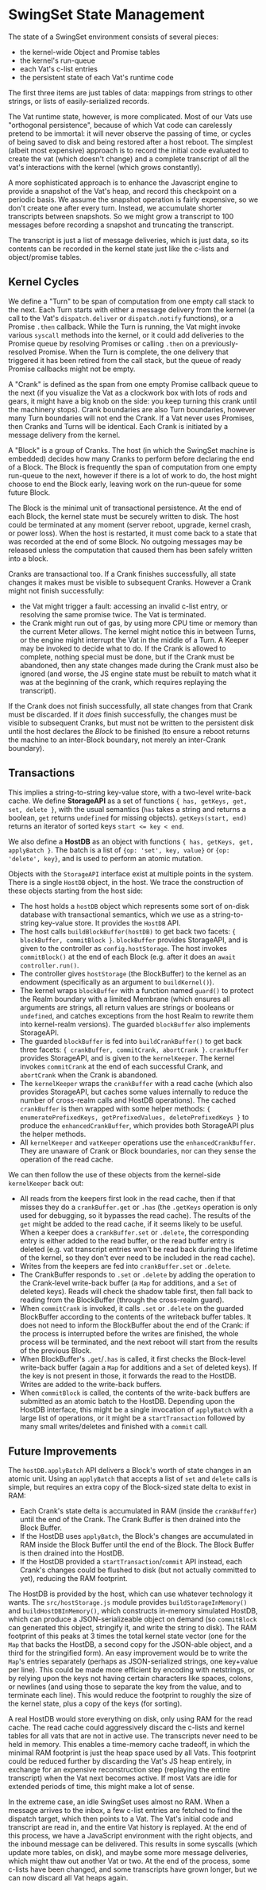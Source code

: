 # SwingSet State Management

The state of a SwingSet environment consists of several pieces:

* the kernel-wide Object and Promise tables
* the kernel's run-queue
* each Vat's c-list entries
* the persistent state of each Vat's runtime code

The first three items are just tables of data: mappings from strings to other
strings, or lists of easily-serialized records.

The Vat runtime state, however, is more complicated. Most of our Vats use
"orthogonal persistence", because of which Vat code can carelessly pretend to
be immortal: it will never observe the passing of time, or cycles of being
saved to disk and being restored after a host reboot. The simplest (albeit
most expensive) approach is to record the initial code evaluated to create
the vat (which doesn't change) and a complete transcript of all the vat's
interactions with the kernel (which grows constantly).

A more sophisticated approach is to enhance the Javascript engine to provide
a snapshot of the Vat's heap, and record this checkpoint on a periodic basis.
We assume the snapshot operation is fairly expensive, so we don't create one
after every turn. Instead, we accumulate shorter transcripts between
snapshots. So we might grow a transcript to 100 messages before recording a
snapshot and truncating the transcript.

The transcript is just a list of message deliveries, which is just data, so
its contents can be recorded in the kernel state just like the c-lists and
object/promise tables.

## Kernel Cycles

We define a "Turn" to be span of computation from one empty call stack to the
next. Each Turn starts with either a message delivery from the kernel (a call
to the Vat's `dispatch.deliver` or `dispatch.notify` functions), or a Promise
`.then` callback. While the Turn is running, the Vat might invoke various
`syscall` methods into the kernel, or it could add deliveries to the Promise
queue by resolving Promises or calling `.then` on a previously-resolved
Promise. When the Turn is complete, the one delivery that triggered it has
been retired from the call stack, but the queue of ready Promise callbacks
might not be empty.

A "Crank" is defined as the span from one empty Promise callback queue to the
next (if you visualize the Vat as a clockwork box with lots of rods and
gears, it might have a big knob on the side: you keep turning this crank
until the machinery stops). Crank boundaries are also Turn boundaries,
however many Turn boundaries will not end the Crank. If a Vat never uses
Promises, then Cranks and Turns will be identical. Each Crank is initiated by
a message delivery from the kernel.

A "Block" is a group of Cranks. The host (in which the SwingSet machine is
embedded) decides how many Cranks to perform before declaring the end of a
Block. The Block is frequently the span of computation from one empty
run-queue to the next, however if there is a lot of work to do, the host
might choose to end the Block early, leaving work on the run-queue for some
future Block.

The Block is the minimal unit of transactional persistence. At the end of
each Block, the kernel state must be securely written to disk. The host could
be terminated at any moment (server reboot, upgrade, kernel crash, or power
loss). When the host is restarted, it must come back to a state that was
recorded at the end of some Block. No outgoing messages may be released
unless the computation that caused them has been safely written into a block.

Cranks are transactional too. If a Crank finishes successfully, all state
changes it makes must be visible to subsequent Cranks. However a Crank might
not finish successfully:

* the Vat might trigger a fault: accessing an invalid c-list entry, or
  resolving the same promise twice. The Vat is terminated.
* the Crank might run out of gas, by using more CPU time or memory than the
  current Meter allows. The kernel might notice this in between Turns, or the
  engine might interrupt the Vat in the middle of a Turn. A Keeper may be
  invoked to decide what to do. If the Crank is allowed to complete, nothing
  special must be done, but if the Crank must be abandoned, then any state
  changes made during the Crank must also be ignored (and worse, the JS
  engine state must be rebuilt to match what it was at the beginning of the
  crank, which requires replaying the transcript).

If the Crank does not finish successfully, all state changes from that Crank
must be discarded. If it *does* finish successfully, the changes must be
visible to subsequent Cranks, but must not be written to the persistent disk
until the host declares the *Block* to be finished (to ensure a reboot
returns the machine to an inter-Block boundary, not merely an inter-Crank
boundary).

## Transactions

This implies a string-to-string key-value store, with a two-level write-back
cache. We define **StorageAPI** as a set of functions `{ has, getKeys, get,
set, delete }`, with the usual semantics (`has` takes a string and returns a
boolean, `get` returns `undefined` for missing objects). `getKeys(start,
end)` returns an iterator of sorted keys `start <= key < end`.

We also define a **HostDB** as an object with functions `{ has, getKeys, get,
applyBatch }`. The batch is a list of `{op: 'set', key, value}` or `{op:
'delete', key}`, and is used to perform an atomic mutation.

Objects with the `StorageAPI` interface exist at multiple points in the
system. There is a single `HostDB` object, in the host. We trace the
construction of these objects starting from the host side:

* The host holds a `hostDB` object which represents some sort of on-disk
  database with transactional semantics, which we use as a string-to-string
  key-value store. It provides the `HostDB` API.
* The host calls `buildBlockBuffer(hostDB)` to get back two facets: `{
  blockBuffer, commitBlock }`. `blockBuffer` provides StorageAPI, and is
  given to the controller as `config.hostStorage`. The host invokes
  `commitBlock()` at the end of each Block (e.g. after it does an `await
  controller.run()`.
* The controller gives `hostStorage` (the BlockBuffer) to the kernel as an
  endowment (specifically as an argument to `buildKernel()`).
* The kernel wraps `blockBuffer` with a function named `guard()` to protect
  the Realm boundary with a limited Membrane (which ensures all arguments are
  strings, all return values are strings or booleans or `undefined`, and
  catches exceptions from the host Realm to rewrite them into kernel-realm
  versions). The guarded `blockBuffer` also implements StorageAPI.
* The guarded `blockBuffer` is fed into `buildCrankBuffer()` to get back
  three facets: `{ crankBuffer, commitCrank, abortCrank }`. `crankBuffer`
  provides StorageAPI, and is given to the `kernelKeeper`. The kernel invokes
  `commitCrank` at the end of each successful Crank, and `abortCrank` when
  the Crank is abandoned.
* The `kernelKeeper` wraps the `crankBuffer` with a read cache (which also
  provides StorageAPI, but caches some values internally to reduce the number
  of cross-realm calls and HostDB operations). The cached `crankBuffer` is
  then wrapped with some helper methods: `{ enumeratePrefixedKeys,
  getPrefixedValues, deletePrefixedKeys }` to produce the
  `enhancedCrankBuffer`, which provides both StorageAPI plus the helper
  methods.
* All `kernelKeeper` and `vatKeeper` operations use the
  `enhancedCrankBuffer`. They are unaware of Crank or Block boundaries, nor
  can they sense the operation of the read cache.

We can then follow the use of these objects from the kernel-side
`kernelKeeper` back out:

* All reads from the keepers first look in the read cache, then if that
  misses they do a `crankBuffer.get` or `.has` (the `.getKeys` operation is
  only used for debugging, so it bypasses the read cache). The results of the
  `get` might be added to the read cache, if it seems likely to be useful.
  When a keeper does a `crankBuffer.set` or `.delete`, the corresponding
  entry is either added to the read buffer, or the read buffer entry is
  deleted (e.g. vat transcript entries won't be read back during the lifetime
  of the kernel, so they don't ever need to be included in the read cache).
* Writes from the keepers are fed into `crankBuffer.set` or `.delete`.
* The CrankBuffer responds to `.set` or `.delete` by adding the operation to
  the Crank-level write-back buffer (a `Map` for additions, and a `Set` of
  deleted keys). Reads will check the shadow table first, then fall back to
  reading from the BlockBuffer (through the cross-realm guard).
* When `commitCrank` is invoked, it calls `.set` or `.delete` on the guarded
  BlockBuffer according to the contents of the writeback buffer tables. It
  does not need to inform the BlockBuffer about the end of the Crank: if the
  process is interrupted before the writes are finished, the whole process
  will be terminated, and the next reboot will start from the results of the
  previous Block.
* When BlockBuffer's `.get`/`.has` is called, it first checks the Block-level
  write-back buffer (again a `Map` for additions and a `Set` of deleted
  keys). If the key is not present in those, it forwards the read to the
  HostDB. Writes are added to the write-back buffers.
* When `commitBlock` is called, the contents of the write-back buffers are
  submitted as an atomic batch to the HostDB. Depending upon the HostDB
  interface, this might be a single invocation of `applyBatch` with a large
  list of operations, or it might be a `startTransaction` followed by many
  small writes/deletes and finished with a `commit` call.


## Future Improvements

The `hostDB.applyBatch` API delivers a Block's worth of state changes in an
atomic unit. Using an `applyBatch` that accepts a list of `set` and `delete`
calls is simple, but requires an extra copy of the Block-sized state delta to
exist in RAM:

* Each Crank's state delta is accumulated in RAM (inside the `crankBuffer`)
  until the end of the Crank. The Crank Buffer is then drained into the Block
  Buffer.
* If the HostDB uses `applyBatch`, the Block's changes are accumulated in RAM
  inside the Block Buffer until the end of the Block. The Block Buffer is
  then drained into the HostDB.
* If the HostDB provided a `startTransaction`/`commit` API instead, each
  Crank's changes could be flushed to disk (but not actually committed to
  yet), reducing the RAM footprint.

The HostDB is provided by the host, which can use whatever technology it
wants. The `src/hostStorage.js` module provides `buildStorageInMemory()` and
`buildHostDBInMemory()`, which constructs in-memory simulated HostDB, which
can produce a JSON-serializeable object on demand (so `commitBlock` can
generated this object, stringify it, and write the string to disk). The RAM
footprint of this peaks at 3 times the total kernel state vector (one for the
`Map` that backs the HostDB, a second copy for the JSON-able object, and a
third for the stringified form). An easy improvement would be to write the
`Map`'s entries separately (perhaps as JSON-serialized strings, one key+value
per line). This could be made more efficient by encoding with netstrings, or
by relying upon the keys not having certain characters like spaces, colons,
or newlines (and using those to separate the key from the value, and to
terminate each line). This would reduce the footprint to roughly the size of
the kernel state, plus a copy of the keys (for sorting).

A real HostDB would store everything on disk, only using RAM for the read
cache. The read cache could aggressively discard the c-lists and kernel
tables for all vats that are not in active use. The transcripts never need to
be held in memory. This enables a time-memory cache tradeoff, in which the
minimal RAM footprint is just the heap space used by all Vats. This footprint
could be reduced further by discarding the Vat's JS heap entirely, in
exchange for an expensive reconstruction step (replaying the entire
transcript) when the Vat next becomes active. If most Vats are idle for
extended periods of time, this might make a lot of sense.

In the extreme case, an idle SwingSet uses almost no RAM. When a message
arrives to the inbox, a few c-list entries are fetched to find the dispatch
target, which then points to a Vat. The Vat's initial code and transcript are
read in, and the entire Vat history is replayed. At the end of this process,
we have a JavaScript environment with the right objects, and the inbound
message can be delivered. This results in some syscalls (which update more
tables, on disk), and maybe some more message deliveries, which might thaw
out another Vat or two. At the end of the process, some c-lists have been
changed, and some transcripts have grown longer, but we can now discard all
Vat heaps again.
